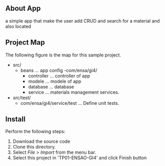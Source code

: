 
## About App
a simple app that make the user add CRUD and search for a material and also located

## Project Map

The following figure is the map for this sample project.


- src/
    + beans                       … app config
      -com/ensa/gi4/
        + controller              … controller of app
        + modele                  … modele of app
        + database                … database
        + service                 … materials management services.
- src/test/
    + com/ensa/gi4/service/test   … Define unit tests.



## Install

Perform the following steps:

1. Download the source code
1. Clone this directory.
1. Select *File > Import* from the menu bar.
1. Select this project in 'TP01-ENSAO-GI4' and click Finish button